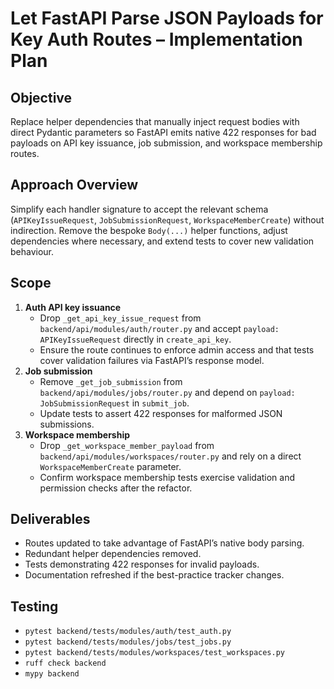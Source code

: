 # Let FastAPI Parse JSON Payloads for Key Auth Routes – Implementation Plan

## Objective
Replace helper dependencies that manually inject request bodies with direct
Pydantic parameters so FastAPI emits native 422 responses for bad payloads on
API key issuance, job submission, and workspace membership routes.

## Approach Overview
Simplify each handler signature to accept the relevant schema (`APIKeyIssueRequest`,
`JobSubmissionRequest`, `WorkspaceMemberCreate`) without indirection. Remove the
bespoke `Body(...)` helper functions, adjust dependencies where necessary, and
extend tests to cover new validation behaviour.

## Scope
1. **Auth API key issuance**
   - Drop `_get_api_key_issue_request` from `backend/api/modules/auth/router.py`
     and accept `payload: APIKeyIssueRequest` directly in `create_api_key`.
   - Ensure the route continues to enforce admin access and that tests cover
     validation failures via FastAPI’s response model.
2. **Job submission**
   - Remove `_get_job_submission` from `backend/api/modules/jobs/router.py` and
     depend on `payload: JobSubmissionRequest` in `submit_job`.
   - Update tests to assert 422 responses for malformed JSON submissions.
3. **Workspace membership**
   - Drop `_get_workspace_member_payload` from `backend/api/modules/workspaces/router.py`
     and rely on a direct `WorkspaceMemberCreate` parameter.
   - Confirm workspace membership tests exercise validation and permission
     checks after the refactor.

## Deliverables
- Routes updated to take advantage of FastAPI’s native body parsing.
- Redundant helper dependencies removed.
- Tests demonstrating 422 responses for invalid payloads.
- Documentation refreshed if the best-practice tracker changes.

## Testing
- `pytest backend/tests/modules/auth/test_auth.py`
- `pytest backend/tests/modules/jobs/test_jobs.py`
- `pytest backend/tests/modules/workspaces/test_workspaces.py`
- `ruff check backend`
- `mypy backend`
